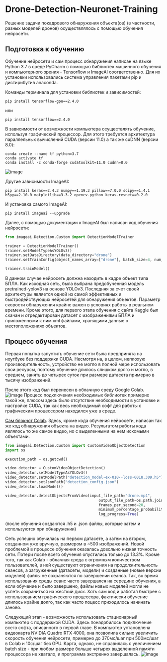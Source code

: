# Drone-Detection-Neuronet-Training
Решение задачи покадрового обнаружения объекта(ов) (в частности, разных моделей дронов) осуществлялось с помощью обучения нейросети.

## Подготовка к обучению


Обучение нейросети и сам процесс обнаружения написан на языке Python 3.7 в среде PyCharm с помощью библиотек машинного обучения и компьютерного зрения - Tensorflow и ImageAI соответственно. Для их установки использовались система управления пакетами pip и дистирибутив anaconda.

Команды терминала для установки библиотек и зависимостей:
```
pip install tensorflow-gpu==2.4.0
```
или
```
pip install tensorflow==2.4.0
```
В зависимости от возможности компьютера осуществлять обучение, используя графический процессор. Для этого требуется архитектура параллельных вычислений CUDA (версии 11.0) а так же cuDNN (версии 8.0):
```
conda create --name tf python=3.7
conda activate tf
conda install -c conda-forge cudatoolkit=11.0 cudnn=8.0
```
![image](https://user-images.githubusercontent.com/103249547/180806660-21401264-5aa9-4974-8cd1-ec0a156d0b97.png)

Другие зависимости ImageAI:
```
pip install keras==2.4.3 numpy==1.19.3 pillow==7.0.0 scipy==1.4.1 h5py==2.10.0 matplotlib==3.3.2 opencv-python keras-resnet==0.2.0
```
И установка самого ImageAI:

```
pip install imageai --upgrade
```

Далее, с помощью документации к ImageAI был написан код обучения нейросети:
```Python
from imageai.Detection.Custom import DetectionModelTrainer

trainer = DetectionModelTrainer()
trainer.setModelTypeAsYOLOv3()
trainer.setDataDirectory(data_directory="drone")
trainer.setTrainConfig(object_names_array=["drone"], batch_size=4, num_experiments=20, train_from_pretrained_model="pretrained-yolov3.h5")

trainer.trainModel()
```

В данном случае нейросеть должна находить в кадре объект типа БПЛА. Как исходная сеть, была выбрана предобученная модель pretrained-yolov3 на основе YOLOv3. Последняя за счет своей архитектуры является одной из самой эффективных и быстродействующих нейросетей для обнаружения объектов. Параметр скорости обнаружения крайне важен в условиях работы в реальном времени. 
Кроме этого, для первого этапа обучения с сайта Kaggle был скачан и отредактирован датасет с изображениями БПЛА и приложенными к ним xml файлами, хранящими данные о местоположениях объектов.

## Процесс обучения

Первая попытка запустить обучение сети была предпринята на ноутбуке без поддержки CUDA. Несмотря на, в целом, неплохую производительность, устройство не могло в полной мере использовать свои ресурсы, поэтому обучение длилось слишком долго и могло, в среднем, занять до четырех суток при размере датасета примерно в тысячу изображений.

После этого код был перенесен в облачную среду Google Colab.
![image](https://user-images.githubusercontent.com/103249547/180948553-249eed18-d3ad-4dd0-9b2d-be3b21f01770.png)
Процесс подключения необходимых библиотек примерно такой же, плюсом здесь было отсутствие необходимости в установке и настройке CUDA, так как весь необходимый софт для работы с графическим процессором находился уже в среде.

[Cам блокнот Colab](https://colab.research.google.com/drive/1897ZgouN-mSK147_INk9b309iBTWm1si#scrollTo=6R7F-c8BcbvO). Здесь, кроме кода обучения нейросети, написан так же код обнаружения объекта на видео. Результатом работы кода являлось то же самое видео, но с выделенными на нем искомыми объектами.

```Python
from imageai.Detection.Custom import CustomVideoObjectDetection
import os

execution_path = os.getcwd()

video_detector = CustomVideoObjectDetection()
video_detector.setModelTypeAsYOLOv3()
video_detector.setModelPath("detection_model-ex-010--loss-0018.309.h5")
video_detector.setJsonPath("detection_config.json")
video_detector.loadModel()

video_detector.detectObjectsFromVideo(input_file_path="drone.mp4",
                                          output_file_path=os.path.join(execution_path, "detected"),
                                          frames_per_second=20,
                                          minimum_percentage_probability=40,
                                          log_progress=True)
```
(после обучения создаются .h5 и .json файлы, которые затем и используются при обнаружении)

Сеть успешно обучилась на первом датасете, а затем на втором, созданном уже вручную, размером в ~500 изображений. Новой проблемой в процессе обучения оказалась довольно низкая точность сети. Потери после всего обучения опустились только до 13.3%. Кроме того, так как Colab - облачная среда с огромным количеством пользователей, в ней существуют ограничения на продолжительность сеансов, а загруженные (датасеты, модели) и созданные (новые версии моделей) файлы не сохраняются по завершении сеанса. Так, во время использования среды сеанс часто завершался на середине обучения, а если обучение и было завершено, файлы новых моделей могли не успеть сохраниться на жесткий диск. Хоть сам код и работал быстрее с использованием графического процессора, фактически обучение длилось крайне долго, так как часто поцесс приходилось начинать заново.

Следующий этап - возможность использовать стационарный компьютер с поддержкой CUDA. Здесь понадобилось подключение всего софта, описанного в первой главе. В компьютер установлена видеокарта NVIDIA Quadro RTX 4000, она позволила сильно увеличить скорость обучения нейросети, примерно до 370мс/шаг при 500мс/шаг в Colab и 10c/шаг без GPU. Карта, однако, не справилась с увеличением batch size - при любом размере больше четырех выделенной памяти процессора не хватало, и программа экстренно завершалась.
![image](https://user-images.githubusercontent.com/103249547/180959799-66ad31f7-3c84-48e5-8cbc-52abaa4469da.png)
